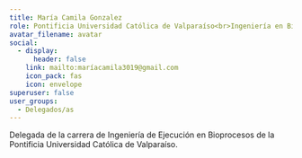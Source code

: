 ```yaml
---
title: María Camila Gonzalez
role: Pontificia Universidad Católica de Valparaíso<br>Ingeniería en Bioprocesos
avatar_filename: avatar
social:
  - display:
      header: false
    link: mailto:maríacamila3019@gmail.com
    icon_pack: fas
    icon: envelope
superuser: false
user_groups:
  - Delegados/as
---
```

Delegada de la carrera de Ingeniería de Ejecución en Bioprocesos de la Pontificia Universidad Católica de Valparaíso.